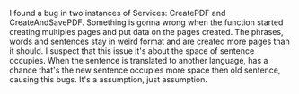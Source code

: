 I found a bug in two instances of Services: CreatePDF and CreateAndSavePDF. Something is gonna wrong when the function started creating multiples pages and put data on the pages created. The phrases, words and sentences stay in weird format and are created more pages than it should. I suspect that this issue it's about the space of sentence occupies. When the sentence is translated to another language, has a chance that's the new sentence occupies more space then old sentence, causing this bugs. It's a assumption, just assumption. 

